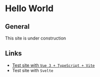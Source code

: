 # Hello World

## General
This site is under construction

## Links
- [Test site with `Vue 3 + TypeScript + Vite`](/vite-test/)
- Test site with `Svelte`
